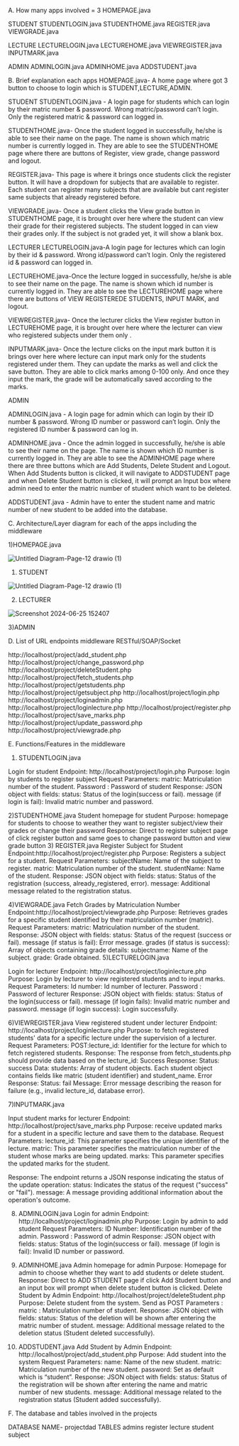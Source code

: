 A. How many apps involved = 3
HOMEPAGE.java

STUDENT
STUDENTLOGIN.java
STUDENTHOME.java
REGISTER.java
VIEWGRADE.java

LECTURE
LECTURELOGIN.java
LECTUREHOME.java
VIEWREGISTER.java
INPUTMARK.java

ADMIN
ADMINLOGIN.java
ADMINHOME.java
ADDSTUDENT.java


B. Brief explanation each apps
HOMEPAGE.java- A home page where got 3 button to choose to login which is STUDENT,LECTURE,ADMIN.

STUDENT
STUDENTLOGIN.java - A login page for students which can login by their matric number & password. Wrong matric/password can’t login. Only the registered matric & password can logged in.

STUDENTHOME.java- Once the student logged in successfully, he/she is able to see their name on the page. The name is shown which matric number is currently logged in. They are able to see the STUDENTHOME page where there are buttons of Register, view grade, change password and logout.

REGISTER.java- This page is where it brings once students click the register button. It will have a dropdown for subjects that are available to register. Each student can register many subjects that are available but cant register same subjects that already registered before.

VIEWGRADE.java- Once a student clicks the View grade button in STUDENTHOME page, it is brought over here where the student can view their grade for their registered subjects. The student logged in can view their grades only. If the subject is not graded yet, it will show a blank box.

LECTURER
LECTURELOGIN.java-A login page for lectures which can login by their id & password. Wrong id/password can’t login. Only the registered id & password can logged in.

LECTUREHOME.java-Once the lecture logged in successfully, he/she is able to see their name on the page. The name is shown which id number is currently logged in. They are able to see the LECTUREHOME page where there are buttons of VIEW REGISTEREDE STUDENTS, INPUT MARK,  and logout.

VIEWREGISTER.java- Once the lecturer clicks the View register button in LECTUREHOME page, it is brought over here where the lecturer can view who registered subjects under them only . 

INPUTMARK.java- Once the lecture clicks on the input mark button it is brings over here where lecture can input mark only for the students registered under them. They can update the marks as well and click the save button. They are able to click marks among 0-100 only. And once they input the mark, the grade will be automatically saved according to the marks.



ADMIN

ADMINLOGIN.java - A login page for admin which can login by their ID number & password. Wrong ID number or password can’t login. Only the registered ID number & password can log in.

ADMINHOME.java - Once the admin logged in successfully, he/she is able to see their name on the page. The name is shown which ID number is currently logged in. They are able to see the ADMINHOME page where there are three buttons which are Add Students, Delete Student and Logout. When Add Students button is clicked, it will navigate to ADDSTUDENT page and when Delete Student button is clicked, it will prompt an Input box where admin need to enter the matric number of student which want to be deleted.

ADDSTUDENT.java - Admin have to enter the student name and matric number of new student to be added into the database.



C. Architecture/Layer diagram for each of the apps including the middleware

1)HOMEPAGE.java 

![Untitled Diagram-Page-12 drawio (1)](https://github.com/jeevethaaraju/PROJECT/assets/163825255/dea59e24-dca4-4f25-b392-1598a5b72941)


1) STUDENT

![Untitled Diagram-Page-12 drawio (1)](https://github.com/jeevethaaraju/PROJECT/assets/163825255/5c099c7d-c5a0-49a7-aa59-725e5f6ae32c)



2) LECTURER

![Screenshot 2024-06-25 152407](https://github.com/jeevethaaraju/PROJECT/assets/163825255/c45bf0b4-b028-4eb8-a7e0-736e957c9a43)




3)ADMIN




D. List of URL endpoints middleware RESTful/SOAP/Socket

http://localhost/project/add_student.php
http://localhost/project/change_password.php
http://localhost/project/deleteStudent.php
http://localhost/project/fetch_students.php
http://localhost/project/getstudents.php
http://localhost/project/getsubject.php
http://localhost/project/login.php
http://localhost/project/loginadmin.php
http://localhost/project/loginlecture.php
http://localhost/project/register.php
http://localhost/project/save_marks.php
http://localhost/project/update_password.php
http://localhost/project/viewgrade.php




E. Functions/Features in the middleware

1) STUDENTLOGIN.java

 Login for student
Endpoint: http://localhost/project/login.php
Purpose: login by students to register subject
Request Parameters:
matric: Matriculation number of the student.
Password : Password of student
Response:
JSON object with fields:
status: Status of the login(success or fail).
message (if login is fail): Invalid matric number and password.

2)STUDENTHOME.java
 Student homepage for student
Purpose: homepage for students to choose to weather they want to register subject/view their grades or change their password 
Response:
Direct to register subject page of click register button and same goes to change password button and view grade button
3) REGISTER.java
Register Subject for Student
Endpoint:http://localhost/project/register.php
Purpose: Registers a subject for a student.
Request Parameters:
subjectName: Name of the subject to register.
matric: Matriculation number of the student.
studentName: Name of the student.
Response:
JSON object with fields:
status: Status of the registration (success, already_registered, error).
message: Additional message related to the registration status.

4)VIEWGRADE.java
Fetch Grades by Matriculation Number
Endpoint:http://localhost/project/viewgrade.php
Purpose: Retrieves grades for a specific student identified by their matriculation number (matric).
Request Parameters:
matric: Matriculation number of the student.
Response:
JSON object with fields:
status: Status of the request (success or fail).
message (if status is fail): Error message.
grades (if status is success): Array of objects containing grade details:
subjectname: Name of the subject.
grade: Grade obtained.
5)LECTURELOGIN.java

 Login for lecturer
Endpoint: http://localhost/project/loginlecture.php
Purpose: Login by lecturer to view registered students and to input marks.
Request Parameters:
Id number: Id number of lecturer.
Password : Password of lecturer
Response:
JSON object with fields:
status: Status of the login(success or fail).
message (if login fails): Invalid matric number and password.
message (if login success): Login successfully.









6)VIEWREGISTER.java
 View registered student under lecturer
Endpoint: http://localhost/project/loginlecture.php
Purpose: to fetch registered students' data for a specific lecture under the supervision of a lecturer. 
Request Parameters:
POST:lecture_id: Identifier for the lecture for which to fetch registered students.
Response:
The response from fetch_students.php should provide data based on the lecture_id:
Success Response:
Status: success
Data:
students: Array of student objects.
Each student object contains fields like matric (student identifier) and student_name.
Error Response:
Status: fail
Message: Error message describing the reason for failure (e.g., invalid lecture_id, database error).

7)INPUTMARK.java

 Input student marks for lecturer
Endpoint: http://localhost/project/save_marks.php
Purpose: receive updated marks for a student in a specific lecture and save them to the database.
Request Parameters:
lecture_id: This parameter specifies the unique identifier of the lecture.
matric: This parameter specifies the matriculation number of the student whose marks are being updated.
marks: This parameter specifies the updated marks for the student.

Response:
The endpoint returns a JSON response indicating the status of the update operation:
status: Indicates the status of the request ("success" or "fail").
message: A message providing additional information about the operation's outcome.



8) ADMINLOGIN.java
    Login for admin
Endpoint: http://localhost/project/loginadmin.php
Purpose: Login by admin to add student
Request Parameters:
ID Number: Identification number of the admin.
Password : Password of admin
Response:
JSON object with fields:
status: Status of the login(success or fail).
message (if login is fail): Invalid ID number or password.

9) ADMINHOME.java
      Admin homepage for admin
Purpose: Homepage for admin to choose whether they want to add students or delete student.
Response:
Direct to ADD STUDENT page if click Add Student button and an input box will prompt when delete student button is clicked.
      Delete Student by Admin
Endpoint: http://localhost/project/deleteStudent.php
Purpose: Delete student from the system.
Send as POST Parameters :
matric : Matriculation number of student.
Response:
JSON object with fields:
status: Status of the deletion will be shown after entering the matric number of student.
message: Additional message related to the deletion status (Student deleted successfully).
10) ADDSTUDENT.java
      Add Student by Admin
Endpoint: http://localhost/project/add_student.php
Purpose: Add student into the system
Request Parameters:
name: Name of the new student.
matric: Matriculation number of the new student.
password: Set as default which is “student”.
Response:
JSON object with fields:
status: Status of the registration will be shown after entering the name and matric number of new students.
message: Additional message related to the registration status (Student added successfully).


F. The database and tables involved in the projects

DATABASE NAME- projectdad
TABLES
admins
register
lecture
student
subject
